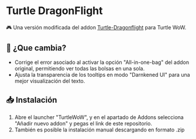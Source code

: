 # Turtle DragonFlight
🎮 Una versión modificada del addon [Turtle-Dragonflight](https://github.com/TheLinuxITGuy/Turtle-Dragonflight) para Turtle WoW.

## 🐉 ¿Que cambia?
- Corrige el error asociado al activar la opción "All-in-one-bag" del addon original, permitiendo ver todas las bolsas en una sola.
- Ajusta la transparencia de los tooltips en modo "Darnkened UI" para una mejor visualización del texto.

## 📥 Instalación
1. Abre el launcher "TurtleWoW", y en el apartado de Addons selecciona "Añadir nuevo addon" y pegas el link de este repositorio.
2. También es posible la instalación manual descargando en formato .zip
